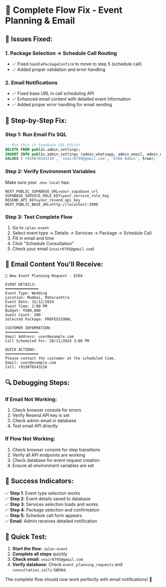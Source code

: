 # 🔧 Complete Flow Fix - Event Planning & Email

## 🚨 **Issues Fixed:**

### **1. Package Selection → Schedule Call Routing**
- ✅ Fixed `handlePackageConfirm` to move to step 5 (schedule call)
- ✅ Added proper validation and error handling

### **2. Email Notifications**
- ✅ Fixed base URL in call scheduling API
- ✅ Enhanced email content with detailed event information
- ✅ Added proper error handling for email sending

## 🚀 **Step-by-Step Fix:**

### **Step 1: Run Email Fix SQL**
```sql
-- Run this in Supabase SQL Editor
DELETE FROM public.admin_settings;
INSERT INTO public.admin_settings (admin_whatsapp, admin_email, admin_name, is_active) 
VALUES ('+919876543210', 'vnair0795@gmail.com', 'EVEA Admin', true);
```

### **Step 2: Verify Environment Variables**
Make sure your `.env.local` has:
```env
NEXT_PUBLIC_SUPABASE_URL=your_supabase_url
SUPABASE_SERVICE_ROLE_KEY=your_service_role_key
RESEND_API_KEY=your_resend_api_key
NEXT_PUBLIC_BASE_URL=http://localhost:3000
```

### **Step 3: Test Complete Flow**
1. Go to `/plan-event`
2. Select event type → Details → Services → Package → Schedule Call
3. Fill in email and time
4. Click "Schedule Consultation"
5. Check your email (`vnair0795@gmail.com`)

## 📧 **Email Content You'll Receive:**

```
🎉 New Event Planning Request - EVEA

EVENT DETAILS:
━━━━━━━━━━━━━━━
Event Type: Wedding
Location: Mumbai, Maharashtra
Event Date: 15/12/2024
Event Time: 2:00 PM
Budget: ₹500,000
Guest Count: 200
Selected Package: PROFESSIONAL

CUSTOMER INFORMATION:
━━━━━━━━━━━━━━━
Email Address: user@example.com
Call Scheduled For: 20/11/2024 3:00 PM

QUICK ACTIONS:
━━━━━━━━━━━━━━━
Please contact the customer at the scheduled time.
Email: user@example.com
Call: +919876543210
```

## 🔍 **Debugging Steps:**

### **If Email Not Working:**
1. Check browser console for errors
2. Verify Resend API key is set
3. Check admin email in database
4. Test email API directly

### **If Flow Not Working:**
1. Check browser console for step transitions
2. Verify all API endpoints are working
3. Check database for event request creation
4. Ensure all environment variables are set

## 🎯 **Success Indicators:**

✅ **Step 1**: Event type selection works  
✅ **Step 2**: Event details saved to database  
✅ **Step 3**: Services selection loads and works  
✅ **Step 4**: Package selection and confirmation  
✅ **Step 5**: Schedule call form appears  
✅ **Email**: Admin receives detailed notification  

## 🚀 **Quick Test:**

1. **Start the flow**: `/plan-event`
2. **Complete all steps** quickly
3. **Check email**: `vnair0795@gmail.com`
4. **Verify database**: Check `event_planning_requests` and `consultation_calls` tables

The complete flow should now work perfectly with email notifications! 🎉
